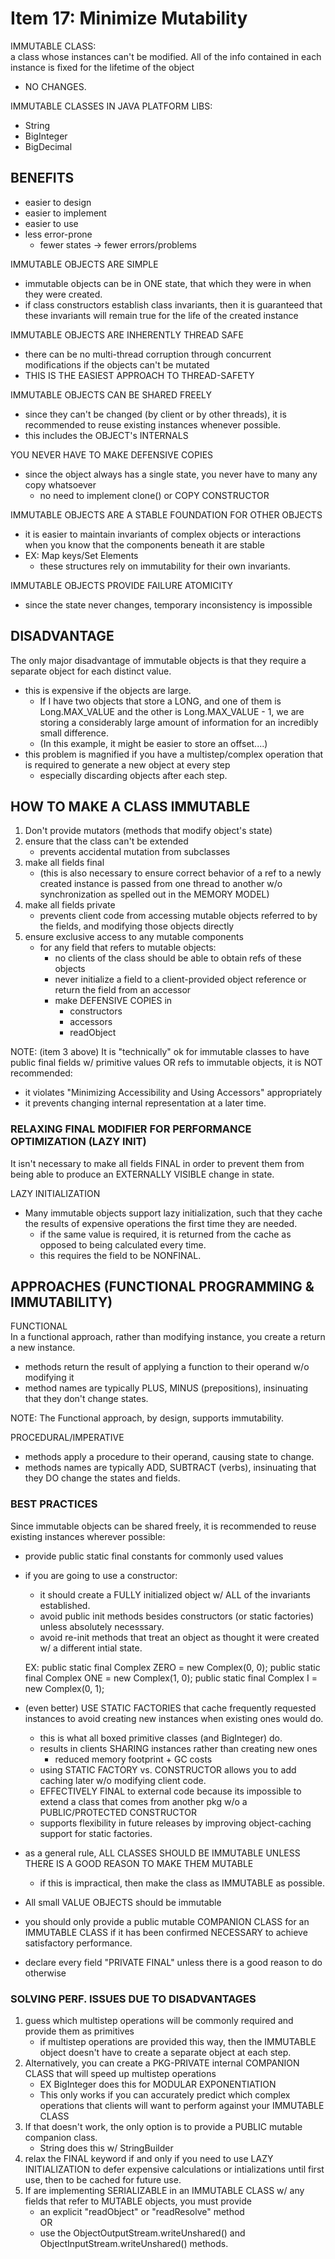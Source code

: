 # Item 17: Minimize Mutability

IMMUTABLE CLASS: <br> 
a class whose instances can't be modified. All of the info contained in 
each instance is fixed for the lifetime of the object
- NO CHANGES.

IMMUTABLE CLASSES IN JAVA PLATFORM LIBS:
- String
- BigInteger
- BigDecimal

## BENEFITS
- easier to design
- easier to implement
- easier to use
- less error-prone
    - fewer states -> fewer errors/problems

IMMUTABLE OBJECTS ARE SIMPLE
- immutable objects can be in ONE state, that which they were in when they were
created. 
- if class constructors establish class invariants, then it is guaranteed that
these invariants will remain true for the life of the created instance

IMMUTABLE OBJECTS ARE INHERENTLY THREAD SAFE
- there can be no multi-thread corruption through concurrent modifications if
the objects can't be mutated
- THIS IS THE EASIEST APPROACH TO THREAD-SAFETY

IMMUTABLE OBJECTS CAN BE SHARED FREELY
- since they can't be changed (by client or by other threads), it is recommended to
reuse existing instances whenever possible. 
- this includes the OBJECT's INTERNALS

YOU NEVER HAVE TO MAKE DEFENSIVE COPIES
- since the object always has a single state, you never have to many any copy 
whatsoever
    - no need to implement clone() or COPY CONSTRUCTOR
    
IMMUTABLE OBJECTS ARE A STABLE FOUNDATION FOR OTHER OBJECTS
- it is easier to maintain invariants of complex objects or interactions when
you know that the components beneath it are stable
- EX: Map keys/Set Elements
    - these structures rely on immutability for their own invariants. 
    
IMMUTABLE OBJECTS PROVIDE FAILURE ATOMICITY
- since the state never changes, temporary inconsistency is impossible

## DISADVANTAGE
The only major disadvantage of immutable objects is that they require a 
separate object for each distinct value. 
- this is expensive if the objects are large. 
    - If I have two objects that store a LONG, and one of them is Long.MAX_VALUE and
    the other is Long.MAX_VALUE - 1, we are storing a considerably large amount of
    information for an incredibly small difference. 
    - (In this example, it might be easier to store an offset....)
- this problem is magnified if you have a multistep/complex operation that
is required to generate a new object at every step
    - especially discarding objects after each step. 
    
## HOW TO MAKE A CLASS IMMUTABLE
1. Don't provide mutators (methods that modify object's state)
1. ensure that the class can't be extended
    - prevents accidental mutation from subclasses
1. make all fields final
    - (this is also necessary to ensure correct behavior of a ref
    to a newly created instance is passed from one thread to another
    w/o synchronization as spelled out in the MEMORY MODEL)
1. make all fields private
    - prevents client code from accessing mutable objects referred to
    by the fields, and modifying those objects directly
1. ensure exclusive access to any mutable components
    - for any field that refers to mutable objects: 
        - no clients of the class should be able to obtain refs of these objects
        - never initialize a field to a client-provided object reference or
        return the field from an accessor
        - make DEFENSIVE COPIES in
            - constructors
            - accessors
            - readObject
    
    
NOTE: (item 3 above) It is "technically" ok for immutable classes to 
have public final fields w/ primitive values OR refs to immutable objects,
it is NOT recommended: 
- it violates "Minimizing Accessibility and Using Accessors" appropriately
- it prevents changing internal representation at a later time.

### RELAXING FINAL MODIFIER FOR PERFORMANCE OPTIMIZATION (LAZY INIT)
It isn't necessary to make all fields FINAL in order to prevent them from being able to 
produce an EXTERNALLY VISIBLE change in state. 

LAZY INITIALIZATION <br> 
- Many immutable objects support lazy initialization, such that they cache the results of 
expensive operations the first time they are needed.
    - if the same value is required, it is returned from the cache as opposed to being calculated
    every time. 
    - this requires the field to be NONFINAL. 
    
 
    

## APPROACHES (FUNCTIONAL PROGRAMMING & IMMUTABILITY)
FUNCTIONAL <br> 
In a functional approach, rather than modifying instance, you create a return a new
instance. 
- methods return the result of applying a function to their operand w/o modifying it
- method names are typically PLUS, MINUS (prepositions), insinuating that they 
don't change states. 

NOTE: The Functional approach, by design, supports immutability. 


PROCEDURAL/IMPERATIVE <br>
- methods apply a procedure to their operand, causing state to change. 
- methods names are typically ADD, SUBTRACT (verbs), insinuating that they DO 
change the states and fields. 

### BEST PRACTICES
Since immutable objects can be shared freely, it is recommended to reuse existing 
instances wherever possible:
- provide public static final constants for commonly used values
- if you are going to use a constructor:
    - it should create a FULLY initialized object w/ ALL of the invariants established. 
    - avoid public init methods besides constructors (or static factories) unless absolutely
    necesssary.
    - avoid re-init methods that treat an object as thought it were created w/ a different 
    intial state. 


    EX:
        public static final Complex ZERO = new Complex(0, 0);
        public static final Complex ONE = new Complex(1, 0);
        public static final Complex I = new Complex(0, 1);
        

- (even better) USE STATIC FACTORIES that cache frequently requested instances
to avoid creating new instances when existing ones would do. 
    - this is what all boxed primitive classes (and BigInteger) do. 
    - results in clients SHARING instances rather than creating new ones
        - reduced memory footprint + GC costs
    - using STATIC FACTORY vs. CONSTRUCTOR allows you to add caching later w/o
    modifying client code.
    - EFFECTIVELY FINAL to external code because its impossible to extend a class that
    comes from another pkg w/o a PUBLIC/PROTECTED CONSTRUCTOR
    - supports flexibility in future releases by improving object-caching support for
    static factories.
- as a general rule, ALL CLASSES SHOULD BE IMMUTABLE UNLESS THERE IS A GOOD REASON TO MAKE
THEM MUTABLE
    - if this is impractical, then make the class as IMMUTABLE as possible. 
- All small VALUE OBJECTS should be immutable
- you should only provide a public mutable COMPANION CLASS for an IMMUTABLE CLASS if it has been 
confirmed NECESSARY to achieve satisfactory performance. 
- declare every field "PRIVATE FINAL" unless there is a good reason to do otherwise

    
### SOLVING PERF. ISSUES DUE TO DISADVANTAGES
1. guess which multistep operations will be commonly required and provide them as 
primitives
    - if multistep operations are provided this way, then the IMMUTABLE object
    doesn't have to create a separate object at each step.
1. Alternatively, you can create a PKG-PRIVATE internal COMPANION CLASS that
will speed up multistep operations
    - EX BigInteger does this for MODULAR EXPONENTIATION
    - This only works if you can accurately predict which complex operations that
    clients will want to perform against your IMMUTABLE CLASS
1. If that doesn't work, the only option is to provide a PUBLIC mutable 
companion class. 
    - String does this w/ StringBuilder
1. relax the FINAL keyword if and only if you need to use LAZY INITIALIZATION to defer
expensive calculations or intializations until first use, then to be cached for future use.
1. If are implementing SERIALIZABLE in an IMMUTABLE CLASS w/ any fields that refer to MUTABLE objects, 
you must provide
    - an explicit "readObject" or "readResolve"  method <br> 
        OR <br>
    - use the ObjectOutputStream.writeUnshared() and ObjectInputStream.writeUnshared() methods. 
    
